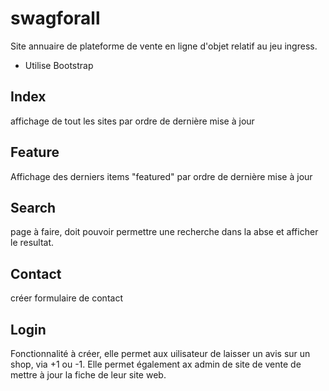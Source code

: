 # swagforall

Site annuaire de plateforme de vente en ligne d'objet relatif au jeu ingress.
- Utilise Bootstrap

## Index

affichage de tout les sites par ordre de dernière mise à jour

## Feature

Affichage des derniers items "featured" par ordre de dernière mise à jour

## Search

page à faire, doit pouvoir permettre une recherche dans la abse et afficher le resultat.

## Contact

créer formulaire de contact

## Login

Fonctionnalité à créer, elle permet aux uilisateur de laisser un avis sur un shop, via +1 ou -1. Elle permet également ax admin de site de vente de mettre à jour la fiche de leur site web.
